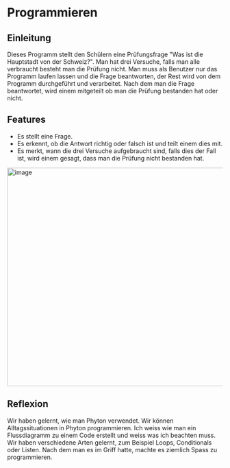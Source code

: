 # Programmieren
## Einleitung
Dieses Programm stellt den Schülern eine Prüfungsfrage "Was ist die Hauptstadt von der Schweiz?". Man hat drei Versuche, falls man alle verbraucht besteht man die Prüfung nicht. Man muss als Benutzer nur das Programm laufen lassen und die Frage beantworten, der Rest wird von dem Programm durchgeführt und verarbeitet. Nach dem man die Frage beantwortet, wird einem mitgeteilt ob man die Prüfung bestanden hat oder nicht.
## Features
- Es stellt eine Frage.
- Es erkennt, ob die Antwort richtig oder falsch ist und teilt einem dies mit.
- Es merkt, wann die drei Versuche aufgebraucht sind, falls dies der Fall ist, wird einem gesagt, dass man die Prüfung nicht bestanden hat.

<img width="509" alt="image" src="https://user-images.githubusercontent.com/96242101/146379666-695fbfc2-2af1-418d-a493-145d7bd686aa.png">

## Reflexion
Wir haben gelernt, wie man Phyton verwendet. Wir können Alltagssituationen in Phyton programmieren. Ich weiss wie man ein Flussdiagramm zu einem Code erstellt und weiss was ich beachten muss. Wir haben verschiedene Arten gelernt, zum Beispiel Loops, Conditionals oder Listen. Nach dem man es im Griff hatte, machte es ziemlich Spass zu programmieren.





